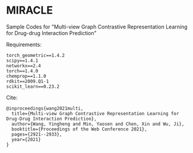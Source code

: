 # MIRACLE

Sample Codes for "Multi-view Graph Contrastive Representation Learning for Drug-drug Interaction Prediction"

Requirements:
```
torch_geometric==1.4.2
scipy==1.4.1
networkx==2.4
torch==1.4.0
chemprop==1.1.0
rdkit==2009.Q1-1
scikit_learn==0.23.2
```

Cite:
```
@inproceedings{wang2021multi,
  title={Multi-view Graph Contrastive Representation Learning for Drug-Drug Interaction Prediction},
  author={Wang, Yingheng and Min, Yaosen and Chen, Xin and Wu, Ji},
  booktitle={Proceedings of the Web Conference 2021},
  pages={2921--2933},
  year={2021}
}

```
